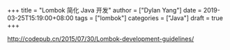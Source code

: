+++
title = "Lombok 简化 Java 开发"
author = ["Dylan Yang"]
date = 2019-03-25T15:19:00+08:00
tags = ["lombok"]
categories = ["Java"]
draft = true
+++

<http://codepub.cn/2015/07/30/Lombok-development-guidelines/>
